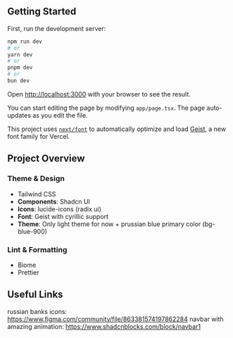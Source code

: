 ## Getting Started

First, run the development server:

```bash
npm run dev
# or
yarn dev
# or
pnpm dev
# or
bun dev
```

Open [http://localhost:3000](http://localhost:3000) with your browser to see the result.

You can start editing the page by modifying `app/page.tsx`. The page auto-updates as you edit the file.

This project uses [`next/font`](https://nextjs.org/docs/app/building-your-application/optimizing/fonts) to automatically optimize and load [Geist](https://vercel.com/font), a new font family for Vercel.

## Project Overview

### Theme & Design
* Tailwind CSS
* **Components**: Shadcn UI
* **Icons**: lucide-icons (radix ui)
* **Font**: Geist with cyrillic support
* **Theme**: Only light theme for now + prussian blue primary color (bg-blue-900)


### Lint & Formatting
* Biome
* Prettier



## Useful Links
russian banks icons: https://www.figma.com/community/file/863381574197862284
navbar with amazing animation: https://www.shadcnblocks.com/block/navbar1